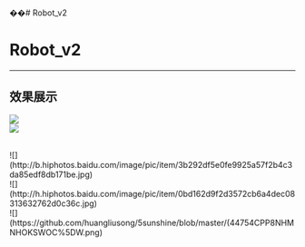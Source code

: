 ��# Robot_v2
# Robot_v2
----------
效果展示
----------
![](http://f.hiphotos.baidu.com/image/pic/item/8cb1cb1349540923f03f3d629b58d109b3de4953.jpg)
<br>
![](http://f.hiphotos.baidu.com/image/pic/item/8cb1cb1349540923f03f3d629b58d109b3de4953.jpg)

<br>
![](http://b.hiphotos.baidu.com/image/pic/item/3b292df5e0fe9925a57f2b4c3da85edf8db171be.jpg)

<br>
![](http://h.hiphotos.baidu.com/image/pic/item/0bd162d9f2d3572cb6a4dec08313632762d0c36c.jpg)

<br>
![](https://github.com/huangliusong/5sunshine/blob/master/(44754CPP8NHMNHOKSWOC%5DW.png)



